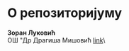 # O репозиторијуму
**Зоран Луковић**\
ОШ "Др Драгиша Мишовић [link](https://osdragisamisovic.edu.rs/)\

